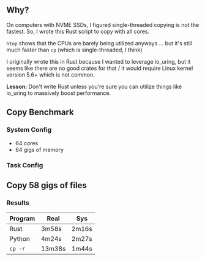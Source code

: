 ## Why?
On computers with NVME SSDs, I figured single-threaded copying is not the fastest. So, I wrote this Rust script to copy with all cores.

`htop` shows that the CPUs are barely being utilized anyways ... but it's still much faster than `cp` (which is single-threaded, I think)

I originally wrote this in Rust because I wanted to leverage io_uring, but it seems like there are no good crates for that / it would require Linux kernel version 5.6+ which is not common.

**Lesson:** Don't write Rust unless you're sure you can utilize things like io_uring to massively boost performance.

## Copy Benchmark
### System Config
- 64 cores
- 64 gigs of memory
### Task Config
Copy 58 gigs of files
---
### Results
| Program | Real   | Sys   |
|---------|--------|-------|
| Rust    | 3m58s  | 2m16s |
| Python  | 4m24s  | 2m27s |
| `cp -r` | 13m38s | 1m44s |